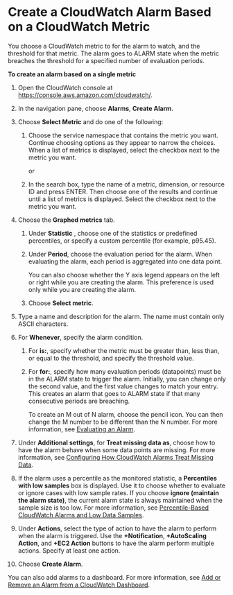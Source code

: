 # Create a CloudWatch Alarm Based on a CloudWatch Metric<a name="ConsoleAlarms"></a>

You choose a CloudWatch metric to for the alarm to watch, and the threshold for that metric\. The alarm goes to ALARM state when the metric breaches the threshold for a specified number of evaluation periods\.

**To create an alarm based on a single metric**

1. Open the CloudWatch console at [https://console\.aws\.amazon\.com/cloudwatch/](https://console.aws.amazon.com/cloudwatch/)\.

1. In the navigation pane, choose **Alarms**, **Create Alarm**\.

1. Choose **Select Metric** and do one of the following:

   1. Choose the service namespace that contains the metric you want\. Continue choosing options as they appear to narrow the choices\. When a list of metrics is displayed, select the checkbox next to the metric you want\.

      or

   1. In the search box, type the name of a metric, dimension, or resource ID and press ENTER\. Then choose one of the results and continue until a list of metrics is displayed\. Select the checkbox next to the metric you want\. 

1. Choose the **Graphed metrics** tab\.

   1. Under **Statistic** , choose one of the statistics or predefined percentiles, or specify a custom percentile \(for example, p95\.45\)\.

   1. Under **Period**, choose the evaluation period for the alarm\. When evaluating the alarm, each period is aggregated into one data point\.

      You can also choose whether the Y axis legend appears on the left or right while you are creating the alarm\. This preference is used only while you are creating the alarm\.

   1. Choose **Select metric**\.

1. Type a name and description for the alarm\. The name must contain only ASCII characters\. 

1. For **Whenever**, specify the alarm condition\.

   1. For **is:**, specify whether the metric must be greater than, less than, or equal to the threshold, and specify the threshold value\.

   1. For **for:**, specify how many evaluation periods \(datapoints\) must be in the ALARM state to trigger the alarm\. Initially, you can change only the second value, and the first value changes to match your entry\. This creates an alarm that goes to ALARM state if that many consecutive periods are breaching\.

      To create an M out of N alarm, choose the pencil icon\. You can then change the M number to be different than the N number\. For more information, see [Evaluating an Alarm](AlarmThatSendsEmail.md#alarm-evaluation)\.

1. Under **Additional settings**, for **Treat missing data as**, choose how to have the alarm behave when some data points are missing\. For more information, see [Configuring How CloudWatch Alarms Treat Missing Data](AlarmThatSendsEmail.md#alarms-and-missing-data)\.

1. If the alarm uses a percentile as the monitored statistic, a **Percentiles with low samples** box is displayed\. Use it to choose whether to evaluate or ignore cases with low sample rates\. If you choose **ignore \(maintain the alarm state\)**, the current alarm state is always maintained when the sample size is too low\. For more information, see [Percentile\-Based CloudWatch Alarms and Low Data Samples](AlarmThatSendsEmail.md#percentiles-with-low-samples)\. 

1. Under **Actions**, select the type of action to have the alarm to perform when the alarm is triggered\. Use the **\+Notification**, **\+AutoScaling Action**, and **\+EC2 Action** buttons to have the alarm perform multiple actions\. Specify at least one action\.

1. Choose **Create Alarm**\.

You can also add alarms to a dashboard\. For more information, see [Add or Remove an Alarm from a CloudWatch Dashboard](add_remove_alarm_dashboard.md)\. 